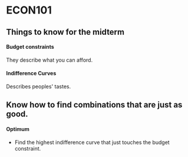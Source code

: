 # ECON101

## Things to know for the midterm

#### Budget constraints
They describe what you can afford.

#### Indifference Curves
Describes peoples' tastes. 

Know how to find combinations that are just as good.
- 

#### Optimum
- Find the highest indifference curve that just touches the budget constraint.
